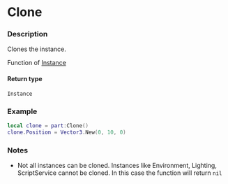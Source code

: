# Clone
### Description
Clones the instance.

Function of [Instance](/classes/Instance/)

#### Return type
`Instance`

### Example
```lua
local clone = part:Clone()
clone.Position = Vector3.New(0, 10, 0)
```

### Notes
- Not all instances can be cloned. Instances like Environment, Lighting, ScriptService cannot be cloned. In this case the function will return `nil`